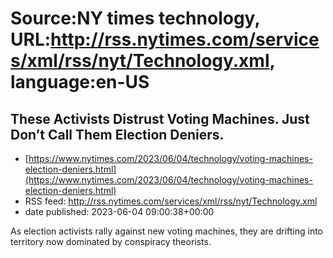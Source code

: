 # Source:NY times technology, URL:http://rss.nytimes.com/services/xml/rss/nyt/Technology.xml, language:en-US

## These Activists Distrust Voting Machines. Just Don’t Call Them Election Deniers.
 - [https://www.nytimes.com/2023/06/04/technology/voting-machines-election-deniers.html](https://www.nytimes.com/2023/06/04/technology/voting-machines-election-deniers.html)
 - RSS feed: http://rss.nytimes.com/services/xml/rss/nyt/Technology.xml
 - date published: 2023-06-04 09:00:38+00:00

As election activists rally against new voting machines, they are drifting into territory now dominated by conspiracy theorists.

